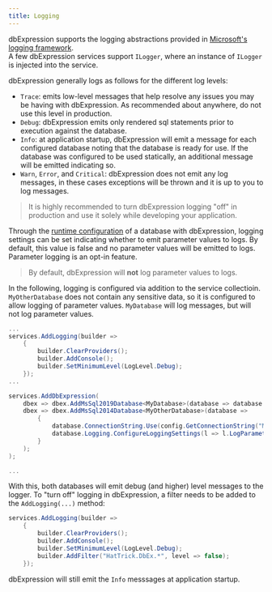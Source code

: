 ```yaml
---
title: Logging
---
```


dbExpression supports the logging abstractions provided in [Microsoft's logging framework](https://docs.microsoft.com/en-us/dotnet/core/extensions/logging?tabs=command-line).  
A few dbExpression services support ```ILogger```, where an instance of ```ILogger``` is injected into the service.

dbExpression generally logs as follows for the different log levels:
- ```Trace```: emits low-level messages that help resolve any issues you may be having with dbExpression.  As recommended about anywhere, do not use this level in production.
- ```Debug```: dbExpression emits only rendered sql statements prior to execution against the database.
- ```Info```: at application startup, dbExpression will emit a message for each configured database noting that the database is ready for use.  If the database was configured to be used statically, an additional message will be emitted indicating so.
- ```Warn```, ```Error```, and ```Critical```: dbExpression does not emit any log messages, in these cases exceptions will be thrown and it is up to you to log messages.

> It is highly recommended to turn dbExpression logging "off" in production and use it solely while developing your application.

Through the [runtime configuration](/AdvancedRuntimeConfiguration/Runtime-Configuration) of a database with dbExpression, logging settings can be set indicating whether to emit parameter values to logs.  By default, this value is false and no parameter values will be emitted to logs.  Parameter logging is an opt-in feature.

> By default, dbExpression will **not** log parameter values to logs.

In the following, logging is configured via addition to the service collectioin.  ```MyOtherDatabase``` does not contain any sensitive data, so it is configured to allow logging of parameter values.  ```MyDatabase``` will log messages, but will not log parameter values.

```csharp
...
services.AddLogging(builder =>
    {
        builder.ClearProviders();
        builder.AddConsole();
        builder.SetMinimumLevel(LogLevel.Debug);
    });
...

services.AddDbExpression(
    dbex => dbex.AddMsSql2019Database<MyDatabase>(database => database.ConnectionString.Use(config.GetConnectionString("MyDatabase"))),
    dbex => dbex.AddMsSql2014Database<MyOtherDatabase>(database =>
        {
            database.ConnectionString.Use(config.GetConnectionString("MyOtherDatabase"));
            database.Logging.ConfigureLoggingSettings(l => l.LogParameterValues = true); // <- safe to log parameter values
        }
    );
);

...
```

With this, both databases will emit debug (and higher) level messages to the logger.  To "turn off" logging in dbExpression, a filter needs to be added to the ```AddLogging(...)``` method:

```csharp
services.AddLogging(builder =>
    {
        builder.ClearProviders();
        builder.AddConsole();
        builder.SetMinimumLevel(LogLevel.Debug);
        builder.AddFilter("HatTrick.DbEx.*", level => false);
    });
```
dbExpression will still emit the ```Info``` messsages at application startup.